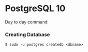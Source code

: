 # PostgreSQL 10

Day to day command


### Creating Database
``` $ sudo -u postgres createdb <dbname> ```
